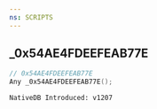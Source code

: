 ```yaml
---
ns: SCRIPTS
---
```

## _0x54AE4FDEEFEAB77E

```c
// 0x54AE4FDEEFEAB77E
Any _0x54AE4FDEEFEAB77E();
```

```
NativeDB Introduced: v1207
```

